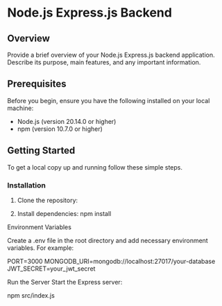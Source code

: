 # Node.js Express.js Backend

## Overview

Provide a brief overview of your Node.js Express.js backend application. Describe its purpose, main features, and any important information.

## Prerequisites

Before you begin, ensure you have the following installed on your local machine:

- Node.js (version 20.14.0  or higher)
- npm (version 10.7.0 or higher)

## Getting Started

To get a local copy up and running follow these simple steps.

### Installation

1. Clone the repository:

2. Install dependencies:
    npm install

Environment Variables

Create a .env file in the root directory and add necessary environment variables. For example:

PORT=3000
MONGODB_URI=mongodb://localhost:27017/your-database
JWT_SECRET=your_jwt_secret

Run the Server
Start the Express server:

npm src/index.js
